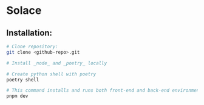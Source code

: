 # Solace

## Installation:

```bash
# Clone repository:
git clone <github-repo>.git

# Install _node_ and _poetry_ locally

# Create python shell with poetry
poetry shell

# This command installs and runs both front-end and back-end environment:
pnpm dev
```
